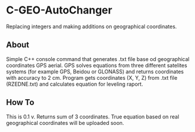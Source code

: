 # C-GEO-AutoChanger

Replacing integers and making additions on geographical coordinates.

## About

Simple C++ console command that generates .txt file base od geographical coordinates GPS aerial. GPS solves equations from three different satelites systems (for example GPS, Beidou or GLONASS) and returns coordinates with accuracy to 2 cm. Program gets coordinates (X, Y, Z) from .txt file (RZEDNE.txt) and calculates equation for leveling raport.

## How To

This is 0.1 v. Returns sum of 3 coordinates. True equation based on real geographical coordinates will be uploaded soon.
